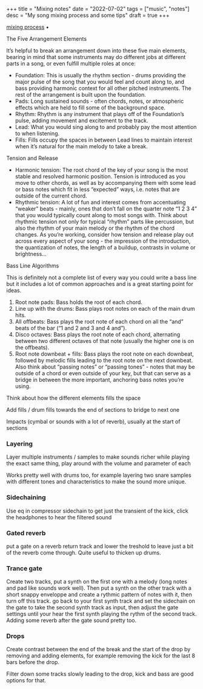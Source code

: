 +++
title = "Mixing notes"
date = "2022-07-02"
tags = ["music", "notes"]
desc = "My song mixing process and some tips"
draft = true
+++

<div class="table-of-contents">

[mixing process](#the-mixing-process) •

</div>

The Five Arrangement Elements

It’s helpful to break an arrangement down into these five main elements, bearing in mind that some instruments may do different jobs at different parts in a song, or even fulfill multiple roles at once:
- Foundation: This is usually the rhythm section - drums providing the major pulse of the song that you would feel and count along to, and bass providing harmonic context for all other pitched instruments. The rest of the arrangement is built upon the foundation.
- Pads: Long sustained sounds - often chords, notes, or atmospheric effects which are held to fill some of the background space.
- Rhythm: Rhythm is any instrument that plays off of the Foundation’s pulse, adding movement and excitement to the track.
- Lead: What you would sing along to and probably pay the most attention to when listening.
- Fills: Fills occupy the spaces in between Lead lines to maintain interest when it’s natural for the main melody to take a break.

Tension and Release

- Harmonic tension: The root chord of the key of your song is the most stable and resolved harmonic position. Tension is introduced as you move to other chords, as well as by accompanying them with some lead or bass notes which fit in less “expected” ways, i.e. notes that are outside of the current chord.
- Rhythmic tension: A lot of fun and interest comes from accentuating “weaker” beats - mainly, ones that don’t fall on the quarter note “1 2 3 4” that you would typically count along to most songs with. Think about rhythmic tension not only for typical “rhythm” parts like percussion, but also the rhythm of your main melody or the rhythm of the chord changes.
As you’re working, consider how tension and release play out across every aspect of your song - the impression of the introduction, the quantization of notes, the length of a buildup, contrasts in volume or brightness...

Bass Line Algorithms

This is definitely not a complete list of every way you could write a bass line but it includes a lot of common approaches and is a great starting point for ideas.
1. Root note pads: Bass holds the root of each chord.
2. Line up with the drums: Bass plays root notes on each of the main drum hits.
3. All offbeats: Bass plays the root note of each chord on all the “and” beats of the bar (“1 and 2 and 3 and 4 and”).
4. Disco octaves: Bass plays the root note of each chord, alternating between two different octaves of that note (usually the higher one is on the offbeats).
5. Root note downbeat + fills: Bass plays the root note on each downbeat, followed by melodic fills leading to the root note on the next downbeat.
Also think about “passing notes” or “passing tones” - notes that may be outside of a chord or even outside of your key, but that can serve as a bridge in between the more important, anchoring bass notes you’re using.

Think about how the different elements fills the space


Add fills / drum fills towards the end of sections to bridge to next one

Impacts (cymbal or sounds with a lot of reverb), usually at the start of sections

### Layering

Layer multiple instruments / samples to make sounds richer while playing the exact same thing, play around with the volume and parameter of each

Works pretty well with drums too, for example layering two snare samples with different tones and characteristics to make the sound more unique.

### Sidechaining

Use eq in compressor sidechain to get just the transient of the kick, click the headphones to hear the filtered sound

### Gated reverb

put a gate on a reverb return track and lower the treshold to leave just a bit of the reverb come through. Quite useful to thicken up drums.

### Trance gate

Create two tracks, put a synth on the first one with a melody (long notes and pad like sounds work well). Then  put a synth on the other track with a short snappy enveloppe and create a rythmic pattern of notes with it, then turn off this track. go back to your first synth track and set the sidechain on the gate to take the second synth track as input, then adjust the gate settings until your hear the first synth playing the rythm of the second track. Adding some reverb after the gate sound pretty too.

### Drops

Create contrast between the end of the break and the start of the drop by removing and adding elements, for example removing the kick for the last 8 bars before the drop.

Filter down some tracks slowly leading to the drop, kick and bass are good options for that.